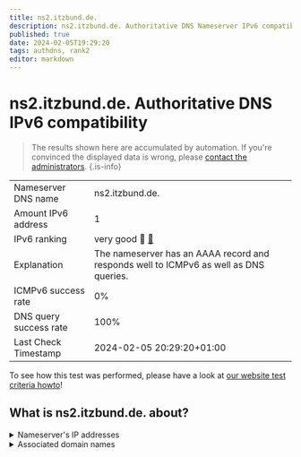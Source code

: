 ```yaml
---
title: ns2.itzbund.de.
description: ns2.itzbund.de. Authoritative DNS Nameserver IPv6 compatibility
published: true
date: 2024-02-05T19:29:20
tags: authdns, rank2
editor: markdown
---
```


# ns2.itzbund.de. Authoritative DNS IPv6 compatibility

> The results shown here are accumulated by automation. If you're convinced the displayed data is wrong, please [contact the administrators](/howto/chat). 
{.is-info}




|   |   |
| - | - |
| Nameserver DNS name | ns2.itzbund.de.
| Amount IPv6 address | 1
| IPv6 ranking | very good :2nd_place_medal: [🔗](/howto/ranking) |
| Explanation | The nameserver has an AAAA record and responds well to ICMPv6 as well as DNS queries. |
| ICMPv6 success rate | 0%|
| DNS query success rate | 100% |
| Last Check Timestamp | 2024-02-05 20:29:20+01:00 |

To see how this test was performed, please have a look at [our website test criteria howto](/howto/testcriteria/authdns)!


## What is ns2.itzbund.de. about?




<details>
<summary>Nameserver's IP addresses</summary>

2a09:1480:0:8::11

</details>



<details>
<summary>Associated domain names</summary>

ukrat.de

www.bundesgerichtshof.de

www.bundesrechnungshof.de

www.bundesverfassungsgericht.de

</details>
